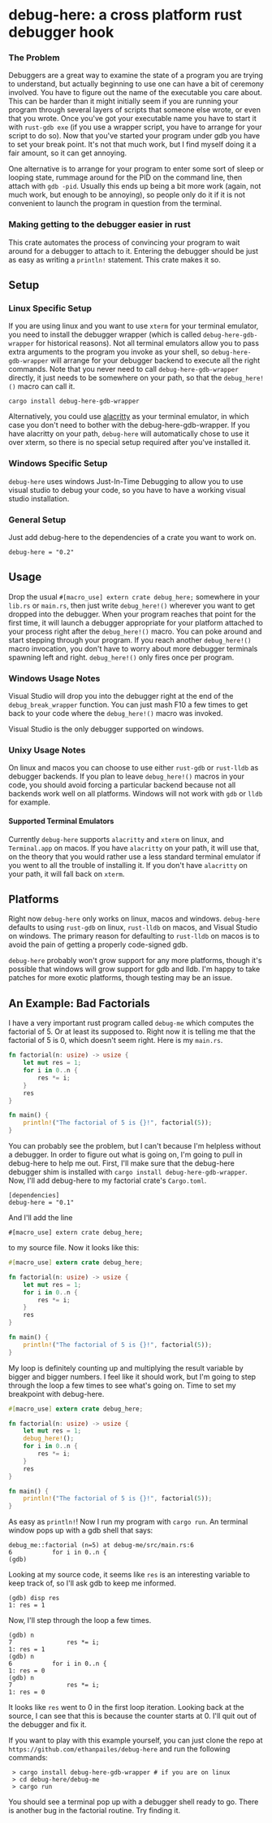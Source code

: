 # debug-here: a cross platform rust debugger hook

### The Problem

Debuggers are a great way to examine the state of a program
you are trying to understand, but actually beginning to use
one can have a bit of ceremony involved. You have to figure
out the name of the executable you care about. This can be
harder than it might initially seem if you are running
your program through several layers of scripts that someone else
wrote, or even that you wrote. Once you've got your executable
name you have to start it with `rust-gdb exe` (if you use a wrapper
script, you have to arrange for your script to do so). Now that
you've started your program under gdb you have to set your break
point. It's not that much work, but I find myself doing it a fair
amount, so it can get annoying.

One alternative is to arrange for your program to enter some sort
of sleep or looping state, rummage around for the PID on the command
line, then attach with `gdb -pid`. Usually this ends up being a bit
more work (again, not much work, but enough to be annoying), so people
only do it if it is not convenient to launch the program in question
from the terminal.

### Making getting to the debugger easier in rust

This crate automates the process of convincing your program to
wait around for a debugger to attach to it. Entering the debugger should
be just as easy as writing a `println!` statement. This crate makes it
so.

## Setup

### Linux Specific Setup

If you are using linux and you want to use `xterm` for your terminal
emulator, you need to install the debugger wrapper
(which is called `debug-here-gdb-wrapper` for historical reasons).
Not all terminal emulators allow you to pass extra arguments to the
program you invoke as your shell, so `debug-here-gdb-wrapper` will
arrange for your debugger backend to execute all the right commands.
Note that you never need to call `debug-here-gdb-wrapper` directly,
it just needs to be somewhere on your path, so that the `debug_here!()`
macro can call it.

```
cargo install debug-here-gdb-wrapper
```

Alternatively, you could use [alacritty](https://github.com/jwilm/alacritty)
as your terminal emulator, in which case you don't need to bother with
the debug-here-gdb-wrapper. If you have alacritty on your path, `debug-here`
will automatically chose to use it over xterm, so there is no special
setup required after you've installed it.

### Windows Specific Setup

`debug-here` uses windows Just-In-Time Debugging to allow you to use visual
studio to debug your code, so you have to have a working visual studio
installation.

### General Setup

Just add debug-here to the dependencies of a crate you want to work on.

```
debug-here = "0.2"
```

## Usage

Drop the usual `#[macro_use] extern crate debug_here;` somewhere in your
`lib.rs` or `main.rs`, then just write `debug_here!()`
wherever you want to get dropped into the debugger. When your
program reaches that point for the first time, it will launch
a debugger appropriate for your platform attached to your process
right after the `debug_here!()` macro. You can poke around
and start stepping through your program. If you reach another
`debug_here!()` macro invocation, you don't have to worry about
more debugger terminals spawning left and right. `debug_here!()` only
fires once per program.

### Windows Usage Notes

Visual Studio will drop you into the debugger right at the end of the
`debug_break_wrapper` function. You can just mash F10 a few times to
get back to your code where the `debug_here!()` macro was invoked.

Visual Studio is the only debugger supported on windows.

### Unixy Usage Notes

On linux and macos you can choose to use either `rust-gdb` or `rust-lldb`
as debugger backends. If you plan to leave `debug_here!()` macros
in your code, you should avoid forcing a particular backend because not
all backends work well on all platforms. Windows will not work with
`gdb` or `lldb` for example.

#### Supported Terminal Emulators

Currently `debug-here` supports `alacritty` and `xterm` on linux, and
`Terminal.app` on macos. If you have `alacritty` on your path, it will use that,
on the theory that you would rather use a less standard terminal emulator
if you went to all the trouble of installing it. If you don't have
`alacritty` on your path, it will fall back on `xterm`.

## Platforms

Right now `debug-here` only works on linux, macos and windows.
`debug-here` defaults to using `rust-gdb` on linux, `rust-lldb` on macos,
and Visual Studio on windows. The primary reason for defaulting to `rust-lldb`
on macos is to avoid the pain of getting a properly code-signed gdb.

`debug-here` probably won't grow support for any more platforms, though it's
possible that windows will grow support for gdb and lldb. I'm happy to take
patches for more exotic platforms, though testing may be an issue.

## An Example: Bad Factorials

I have a very important rust program called `debug-me` which computes
the factorial of 5. Or at least its supposed to. Right now it is
telling me that the factorial of 5 is 0, which doesn't seem right.
Here is my `main.rs`.

```rust
fn factorial(n: usize) -> usize {
    let mut res = 1;
    for i in 0..n {
        res *= i;
    }
    res
}

fn main() {
    println!("The factorial of 5 is {}!", factorial(5));
}
```

You can probably see the problem, but I can't because I'm helpless without
a debugger. In order to figure out what is going on, I'm going to pull
in debug-here to help me out. First, I'll make sure that the debug-here
debugger shim is installed with `cargo install debug-here-gdb-wrapper`.
Now, I'll add debug-here to my factorial crate's `Cargo.toml`.

```
[dependencies]
debug-here = "0.1"
```

And I'll add the line

```
#[macro_use] extern crate debug_here;
```

to my source file. Now it looks like this:

```rust
#[macro_use] extern crate debug_here;

fn factorial(n: usize) -> usize {
    let mut res = 1;
    for i in 0..n {
        res *= i;
    }
    res
}

fn main() {
    println!("The factorial of 5 is {}!", factorial(5));
}
```

My loop is definitely counting up and multiplying the result variable
by bigger and bigger numbers. I feel like it should work, but I'm
going to step through the loop a few times to see what's going on.
Time to set my breakpoint with debug-here.

```rust
#[macro_use] extern crate debug_here;

fn factorial(n: usize) -> usize {
    let mut res = 1;
    debug_here!();
    for i in 0..n {
        res *= i;
    }
    res
}

fn main() {
    println!("The factorial of 5 is {}!", factorial(5));
}
```

As easy as `println!`! Now I run my program with `cargo run`.
An terminal window pops up with a gdb shell that says:

```
debug_me::factorial (n=5) at debug-me/src/main.rs:6
6           for i in 0..n {
(gdb)
```

Looking at my source code, it seems like `res` is an interesting
variable to keep track of, so I'll ask gdb to keep me informed.

```
(gdb) disp res
1: res = 1
```

Now, I'll step through the loop a few times.

```
(gdb) n
7               res *= i;
1: res = 1
(gdb) n
6           for i in 0..n {
1: res = 0
(gdb) n
7               res *= i;
1: res = 0
```

It looks like `res` went to 0 in the first loop iteration. Looking back
at the source, I can see that this is because the counter starts at 0. I'll
quit out of the debugger and fix it.

If you want to play with this example yourself, you can just clone the
repo at `https://github.com/ethanpailes/debug-here` and run the following
commands:

```
 > cargo install debug-here-gdb-wrapper # if you are on linux
 > cd debug-here/debug-me
 > cargo run
```

You should see a terminal pop up with a debugger shell ready to go. There
is another bug in the factorial routine. Try finding it.
